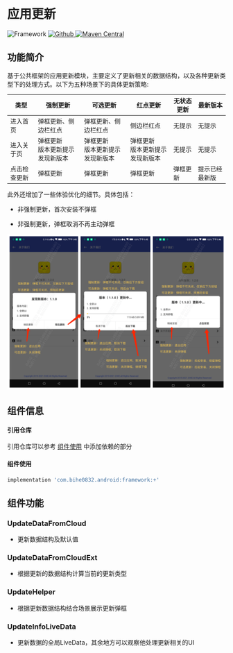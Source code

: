 # 应用更新

![Framework](https://img.shields.io/badge/AndroidAppFactory-Framework-brightgreen)
[ ![Github](https://img.shields.io/badge/Github-Framework-brightgreen?style=social) ](https://github.com/bihe0832/AndroidAppFactory/tree/master/Framework)
[ ![Maven Central](https://img.shields.io/maven-central/v/com.bihe0832.android/framework) ](https://search.maven.org/artifact/com.bihe0832.android/framework)

## 功能简介

基于公共框架的应用更新模块，主要定义了更新相关的数据结构，以及各种更新类型下的处理方式。以下为五种场景下的具体更新策略:

| 类型     | 强制更新                         | 可选更新                         | 红点更新                         | 无状态更新 | 最新版本       |
| ------------ | -------------------------------- | -------------------------------- | -------------------------------- | ---------- | -------------- |
| 进入首页     | 弹框更新、侧边栏红点             | 弹框更新、侧边栏红点             | 侧边栏红点                       | 无提示     | 无提示         |
| 进入关于页   | 弹框更新 <BR> 版本更新提示发现新版本 | 弹框更新<BR>版本更新提示发现新版本 | 弹框更新<BR>版本更新提示发现新版本 | 无提示     | 无提示         |
| 点击检查更新 | 弹框更新                         | 弹框更新                         | 弹框更新                         | 弹框更新   | 提示已经最新版 |

此外还增加了一些体验优化的细节。具体包括：

- 非强制更新，首次安装不弹框

- 非强制更新，弹框取消不再主动弹框

<img src="./update.png" />

## 组件信息

#### 引用仓库

引用仓库可以参考 [组件使用](./../start.md) 中添加依赖的部分

#### 组件使用

```groovy
implementation 'com.bihe0832.android:framework:+'
```
## 组件功能

### UpdateDataFromCloud

- 更新数据结构及默认值

### UpdateDataFromCloudExt

- 根据更新的数据结构计算当前的更新类型

### UpdateHelper

- 根据更新数据结构结合场景展示更新弹框

### UpdateInfoLiveData

- 更新数据的全局LiveData，其余地方可以观察他处理更新相关的UI

